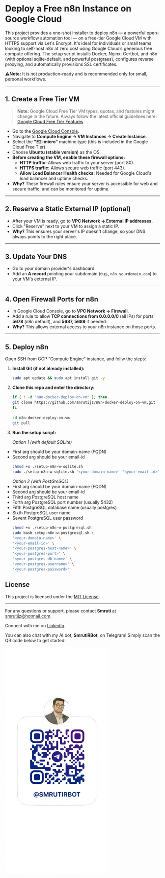 # Deploy a Free n8n Instance on Google Cloud

This project provides a one-shot installer to deploy n8n — a powerful open-source workflow automation tool — on a free-tier Google Cloud VM with HTTPS support via Let's Encrypt. It's ideal for individuals or small teams looking to self-host n8n at zero cost using Google Cloud’s generous free compute offering. The setup script installs Docker, Nginx, Certbot, and n8n (with optional sqlite-default, and powerful postgraes), configures reverse proxying, and automatically provisions SSL certificates.

**⚠️Note:** It is not production-ready and is recommended only for small, personal workflows.

---

## 1. Create a Free Tier VM

> **Note:** Google Cloud Free Tier VM types, quotas, and features might change in the future. Always follow the latest official guidelines here:  
> [Google Cloud Free Tier Features](https://cloud.google.com/free/docs/free-cloud-features)


- Go to the [Google Cloud Console](https://console.cloud.google.com/).
- Navigate to **Compute Engine → VM Instances → Create Instance**.
- Select the **"E2-micro"** machine type (this is included in the Google Cloud Free Tier).
- Choose **Ubuntu (stable version)** as the OS.
- **Before creating the VM, enable these firewall options:**
  - **HTTP traffic:** Allows web traffic to your server (port 80).
  - **HTTPS traffic:** Allows secure web traffic (port 443).
  - **Allow Load Balancer Health checks:** Needed for Google Cloud's load balancer and uptime checks.
- **Why?** These firewall rules ensure your server is accessible for web and secure traffic, and can be monitored for uptime.

---

## 2. Reserve a Static External IP (optional)

- After your VM is ready, go to **VPC Network → External IP addresses**.
- Click "Reserve" next to your VM to assign a static IP.
- **Why?** This ensures your server's IP doesn't change, so your DNS always points to the right place.

---

## 3. Update Your DNS

- Go to your domain provider's dashboard.
- Add an **A record** pointing your subdomain (e.g., `n8n.yourdomain.com`) to your VM's external IP.

---

## 4. Open Firewall Ports for n8n

- In Google Cloud Console, go to **VPC Network → Firewall**.
- Add a rule to allow **TCP connections from 0.0.0.0/0** (all IPs) for ports **5678** (n8n default), and **5687, 5689** if needed.
- **Why?** This allows external access to your n8n instance on those ports.

---

## 5. Deploy n8n

Open SSH from GCP "Compute Engine" instance, and follw the steps:

1. **Install Git (if not already installed):**
   ```bash
   sudo apt update && sudo apt install git -y
   ```

2. **Clone this repo and enter the directory:**
   ```bash
   if [ ! -d "n8n-docker-deploy-on-vm" ]; then
   git clone https://github.com/smrutijz/n8n-docker-deploy-on-vm.git
   fi

   cd n8n-docker-deploy-on-vm
   git pull
   ```

3. **Run the setup script:**

   *Option 1 (with default SQLite)*
- First arg should be your domain-name (FQDN)
- Second arg should be your email-id
   ```bash
   chmod +x ./setup-n8n-w-sqlite.sh
   sudo ./setup-n8n-w-sqlite.sh '<your-domain-name>' '<your-email-id>'
   ```
   *Option 2 (with PostGreSQL)*
- First arg should be your domain-name (FQDN)
- Second arg should be your email-id
- Third arg PostgreSQL host name
- Forth arg PostgreSQL port number (usually 5432)
- Fifth PostgreSQL database name (usually postgres)
- Sixth PostgreSQL user name
- Sevent PostgreSQL user password
   ```bash
   chmod +x ./setup-n8n-w-postgresql.sh
   sudo bash setup-n8n-w-postgresql.sh \
  '<your-domain-name>' \
  '<your-email-id>' \
  '<your-postgres-host-name>' \
  '<your-postgres-port>' \
  '<your-postgres-db-name>' \
  '<your-postgres-username>' \
  '<your-postgres-password>'
   ```


## License

This project is licensed under the [MIT License](https://opensource.org/licenses/MIT).

---

For any questions or support, please contact **Smruti** at [smrutijz@hotmail.com](mailto:smrutijz@hotmail.com).

Connect with me on [LinkedIn](https://www.linkedin.com/in/smrutijz/).

You can also chat with my AI bot, **SmrutiRBot**, on Telegram! Simply scan the QR code below to get started:

[![SmrutiRBot](img/smruti-r-bot-telegram-qr-code.png)](https://t.me/SmrutiRBot)
